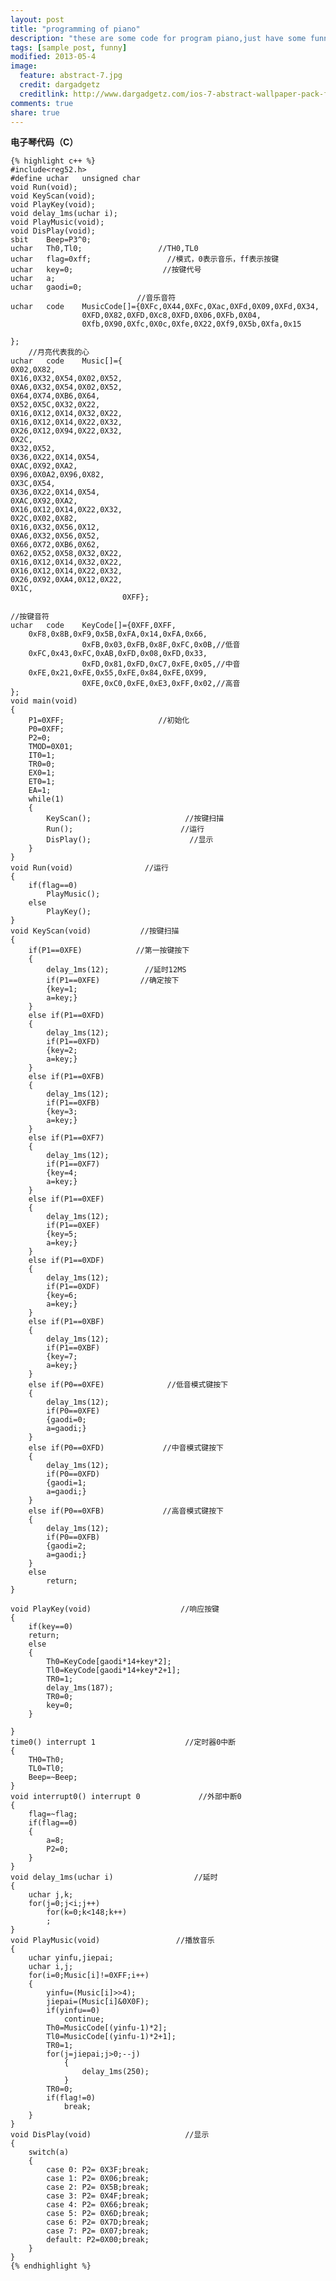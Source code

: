 ```yaml
---
layout: post
title: "programming of piano"
description: "these are some code for program piano,just have some funny."
tags: [sample post, funny]
modified: 2013-05-4
image:
  feature: abstract-7.jpg
  credit: dargadgetz
  creditlink: http://www.dargadgetz.com/ios-7-abstract-wallpaper-pack-for-iphone-5-and-ipod-touch-retina/
comments: true
share: true
---
```


**电子琴代码（C）**

	{% highlight c++ %}
	#include<reg52.h>
	#define	uchar	unsigned char
	void Run(void);
	void KeyScan(void);
	void PlayKey(void);
	void delay_1ms(uchar i);
	void PlayMusic(void);
	void DisPlay(void);
	sbit	Beep=P3^0;
	uchar	Th0,Tl0;                 //TH0,TL0
	uchar	flag=0xff;                 //模式，0表示音乐，ff表示按键
	uchar	key=0;                    //按键代号
	uchar	a;
	uchar	gaodi=0;
	　　　　　　　　　　　　　　　　　//音乐音符
	uchar	code	MusicCode[]={0XFc,0X44,0XFc,0Xac,0XFd,0X09,0XFd,0X34,
					0XFD,0X82,0XFD,0Xc8,0XFD,0X06,0XFb,0X04,
					0Xfb,0X90,0Xfc,0X0c,0Xfe,0X22,0Xf9,0X5b,0Xfa,0x15
	
	};
		//月亮代表我的心
	uchar	code	Music[]={
	0X02,0X82,
	0X16,0X32,0X54,0X02,0X52,
	0XA6,0X32,0X54,0X02,0X52,
	0X64,0X74,0XB6,0X64,
	0X52,0X5C,0X32,0X22,
	0X16,0X12,0X14,0X32,0X22,
	0X16,0X12,0X14,0X22,0X32,
	0X26,0X12,0X94,0X22,0X32,
	0X2C,
	0X32,0X52,
	0X36,0X22,0X14,0X54,
	0XAC,0X92,0XA2,
	0X96,0X0A2,0X96,0X82,
	0X3C,0X54,
	0X36,0X22,0X14,0X54,
	0XAC,0X92,0XA2,
	0X16,0X12,0X14,0X22,0X32,
	0X2C,0X02,0X82,
	0X16,0X32,0X56,0X12,
	0XA6,0X32,0X56,0X52,
	0X66,0X72,0XB6,0X62,
	0X62,0X52,0X58,0X32,0X22,
	0X16,0X12,0X14,0X32,0X22,
	0X16,0X12,0X14,0X22,0X32,
	0X26,0X92,0XA4,0X12,0X22,
	0X1C,
							 0XFF};
	
	//按键音符
	uchar	code	KeyCode[]={0XFF,0XFF,
		0xF8,0x8B,0xF9,0x5B,0xFA,0x14,0xFA,0x66,
					0xFB,0x03,0xFB,0x8F,0xFC,0x0B,//低音
		0xFC,0x43,0xFC,0xAB,0xFD,0x08,0xFD,0x33,
					0xFD,0x81,0xFD,0xC7,0xFE,0x05,//中音
		0xFE,0x21,0xFE,0x55,0xFE,0x84,0xFE,0X99,
					0XFE,0xC0,0xFE,0xE3,0xFF,0x02,//高音									};
	void main(void)
	{
		P1=0XFF;                     //初始化
		P0=0XFF;
		P2=0;
		TMOD=0X01;
		IT0=1;
		TR0=0;
		EX0=1;
		ET0=1;
		EA=1;
		while(1)
		{
			KeyScan();                     //按键扫描
			Run();                        //运行
			DisPlay();                      //显示
		}
	}
	void Run(void)                //运行
	{
		if(flag==0)
			PlayMusic();
		else
			PlayKey();
	}
	void KeyScan(void)           //按键扫描
	{
		if(P1==0XFE)            //第一按键按下
		{
			delay_1ms(12);        //延时12MS
			if(P1==0XFE)         //确定按下
			{key=1;
			a=key;}
		}
		else if(P1==0XFD)
		{
			delay_1ms(12);
			if(P1==0XFD)
			{key=2;
			a=key;}
		}
		else if(P1==0XFB)
		{
			delay_1ms(12);
			if(P1==0XFB)
			{key=3;
			a=key;}
		}
		else if(P1==0XF7)
		{
			delay_1ms(12);
			if(P1==0XF7)
			{key=4;
			a=key;}
		}
		else if(P1==0XEF)
		{
			delay_1ms(12);
			if(P1==0XEF)
			{key=5;
			a=key;}
		}
	 	else if(P1==0XDF)
		{
			delay_1ms(12);
			if(P1==0XDF)
			{key=6;
			a=key;}
		}
		else if(P1==0XBF)
		{
			delay_1ms(12);
			if(P1==0XBF)
			{key=7;
			a=key;}
		}
		else if(P0==0XFE)              //低音模式键按下
		{
			delay_1ms(12);
			if(P0==0XFE)
			{gaodi=0;
			a=gaodi;}
		}
		else if(P0==0XFD)             //中音模式键按下
		{
			delay_1ms(12);
			if(P0==0XFD)
			{gaodi=1;
			a=gaodi;}
		}
		else if(P0==0XFB)             //高音模式键按下
		{
			delay_1ms(12);
			if(P0==0XFB)
			{gaodi=2;
			a=gaodi;}
		}
		else
			return;
	}
	
	void PlayKey(void)                    //响应按键
	{
		if(key==0)
		return;
		else
		{
			Th0=KeyCode[gaodi*14+key*2];
			Tl0=KeyCode[gaodi*14+key*2+1];
			TR0=1;
			delay_1ms(187);
			TR0=0;
			key=0;
		}
	
	}
	time0() interrupt 1                    //定时器0中断
	{
		TH0=Th0;
		TL0=Tl0;
		Beep=~Beep;
	}
	void interrupt0() interrupt 0             //外部中断0
	{
		flag=~flag;
		if(flag==0)
		{
			a=8;
			P2=0;
		}
	}
	void delay_1ms(uchar i)                  //延时
	{
		uchar j,k;
		for(j=0;j<i;j++)
			for(k=0;k<148;k++)
			;
	} 
	void PlayMusic(void)                 //播放音乐
	{
		uchar yinfu,jiepai;
		uchar i,j;
		for(i=0;Music[i]!=0XFF;i++)
		{
			yinfu=(Music[i]>>4);
			jiepai=(Music[i]&0X0F);
			if(yinfu==0)
				continue;
			Th0=MusicCode[(yinfu-1)*2];
			Tl0=MusicCode[(yinfu-1)*2+1];
			TR0=1;
			for(j=jiepai;j>0;--j)
				{
					delay_1ms(250);
				} 
			TR0=0;
			if(flag!=0)
				break;
		}
	}
	void DisPlay(void)                     //显示
	{
		switch(a)
		{
			case 0: P2=	0X3F;break;
			case 1:	P2=	0X06;break;
			case 2:	P2=	0X5B;break;
			case 3:	P2=	0X4F;break;
			case 4:	P2=	0X66;break;
			case 5:	P2=	0X6D;break;
			case 6:	P2=	0X7D;break;
			case 7:	P2=	0X07;break;
			default: P2=0X00;break;
		}
	}
	{% endhighlight %}
	
	
	
	
